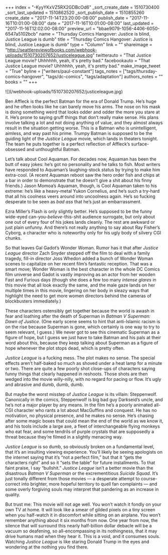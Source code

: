 +++
index = "-KyyYKxVZ5RX2GDBcOd6"
_sort_create_date = 1510730400
_sort_last_updated = 1510862520
_sort_publish_date = 1510855260
create_date = "2017-11-14T23:20:00-08:00"
publish_date = "2017-11-16T10:01:00-08:00"
date = "2017-11-16T10:01:00-08:00"
last_updated = "2017-11-16T12:02:00-08:00"
preview_url = "bbae9079-1056-4406-6050-6547a5102bcb"
name = "Thursday Comics Hangover: Justice is blind, Justice League is dumb"
title = "Thursday Comics Hangover: Justice is blind, Justice League is dumb"
type = "Column"
link = ""
shareimage = "http://seattlereviewofbooks.com/webhook-uploads/1510730207652/justiceleague.jpg"
twitterauto = "That Justice League movie? Uhhhhhh, yeah, it's pretty bad."
facebookauto = "That Justice League movie? Uhhhhhh, yeah, it's pretty bad."
make_image_tweet = "True"
byline = ["writers/paul-constant"]
tags_notes = ["tags/thursday-comics-hangover", "tags/dc-comics", "tags/adaptation"]
authors_notes = ""
books = ""
+++
<p class="image">![](/webhook-uploads/1510730207652/justiceleague.jpg)</p>

Ben Affleck is the perfect Batman for the era of Donald Trump. He’s huge and he often looks like he can barely move his arms. The nose on his mask is doing something weird that looks odder and odder the more you stare at it. He’s prone to saying gruff things that don’t really make sense. His plans involve talking a lot and not doing anything of value, and they almost always result in the situation getting worse. This is a Batman who is unintelligent, aimless, and way past his prime. Trumpy Batman is supposed to be the guiding light of the *Justice League* movie, which lands in theaters tonight. The team he puts together is a perfect reflection of Affleck’s surface-obsessed and unthoughtful Batman.

Let’s talk about Cool Aquaman. For decades now, Aquaman has been the butt of easy jokes: he’s got no personality and he talks to fish. Most writers have responded to Aquaman’s laughing-stock status by trying to make him extra-cool. (A recent Aquaman reboot saw the hero order fish and chips at a bar in order to demonstrate that he doesn’t give a shit about his finny friends.) Jason Momoa’s Aquaman, though, is Cool Aquaman taken to his extreme: he’s like a heavy-metal Yukon Cornelius, and he’s such a try-hard that all his coolness veers around into uncoolness again. He’s so fucking desperate to be seen as *bad ass* that he’s just an embarrassment.

Ezra Miller’s Flash is only slightly better. He’s supposed to be the funny wide-eyed can-you-*believe*-this-shit audience surrogate, but only about one out of every four of his jokes lands cleanly. The rest are awkward or just plain unfunny. And there’s not really anything to say about Ray Fisher’s Cyborg, a character who is noteworthy only for his ugly body of silvery CGI chunks.

So that leaves Gal Gadot’s Wonder Woman. Rumor has it that after *Justice League* director Zach Snyder stepped off the film to deal with a family tragedy, fill-in director Joss Whedon added a bunch of Wonder Woman scenes to capitalize on her recent film’s fantastic reception. That was a smart move; Wonder Woman is the best character in the whole DC Comics film universe and Gadot is vastly improving as an actor from her wooden Fast and Furious days (though she does a few too many *intense glares* in this movie that all look exactly the same, and the male gaze lands on her multiple times in this movie, lingering on her body in sleazy ways that highlight the need to get more women directors behind the cameras of blockbusters immediately.)

These characters ostensibly get together because the world is awash in fear and loathing after the death of Superman in *Batman V Superman: Dawn of Justice*. (One early scene seems to hint that anti-Islamic racism is on the rise because Superman is gone, which certainly is one way to try to seem relevant, I guess.) We never got to see this cinematic Superman as a figure of hope, but I guess we just have to take Batman and his pals at their word about this, because they keep talking about Superman as a figure of hope whenever the plot stops dead, which is pretty often.

*Justice League* is a fucking mess. The plot makes no sense. The special effects aren’t half-baked so much as shoved under a heat lamp for a minute or two. There are quite a few poorly shot close-ups of characters saying funny things that clearly happened in reshoots. Those shots are then wedged into the movie willy-nilly, with no regard for pacing or flow. It’s ugly and abrasive and dumb, dumb, dumb.

But maybe the worst misstep of *Justice League* is its villain: Steppenwolf. Canonically in the comics, Steppenwolf is big bad guy Darkseid’s uncle, and he’s not a major player by any means. In the film he’s a poorly animated all-CGI character who rants a lot about MacGuffins and conquest. He has no motivation, no physical presence, and he makes no sense. He’s chasing after some magic boxes that could mean the end of the world as we know it, and his tools include a large axe, a fleet of interchangeable flying monkeys who eat fear, and some tendrils of purple crystals that are supposedly a threat because they’re filmed in a slightly menacing way.

*Justice League* is so dumb, so obviously broken on a fundamental level, that it’s an insulting viewing experience. You’ll likely be seeing apologists on the internet saying that it’s “not a perfect film,” but that it “gets the characters right” and so it “sets the table” for future installments. To that faint praise, I say “bullshit.” *Justice League* isn’t a better movie than the disastrous *Batman V Superman* or the excrementitious *Suicide Squad*. It’s just tonally different from those movies — a desperate attempt to course-correct into brighter, more hopeful territory to quell fan complaints — and some overly forgiving souls may interpret that pandering as an increase in quality.

But trust me: This movie will not age well. You won’t watch it fondly on your own TV at home. It will look like a smear of gilded pixels on a tiny screen when you half-watch it in discomfort while sitting on an airplane. You won’t remember anything about it six months from now. One year from now, the silence that will surround this nearly half-billion dollar debacle will be a vacuum so deafening, so all-encompassing in its nothingness, that it may drive humans mad when they hear it. This is a void, and it consumes souls. Watching *Justice League* is like staring Donald Trump in the eyes and wondering at the nothing you find there.

